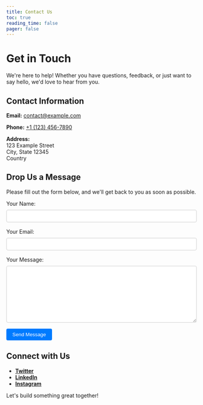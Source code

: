 ```yaml
---
title: Contact Us
toc: true
reading_time: false
pager: false
---
```


# Get in Touch

We're here to help! Whether you have questions, feedback, or just want to say hello, we'd love to hear from you.

## Contact Information

**Email:** [contact@example.com](mailto:contact@example.com)

**Phone:** [+1 (123) 456-7890](tel:+11234567890)

**Address:**  
123 Example Street  
City, State 12345  
Country

## Drop Us a Message

Please fill out the form below, and we'll get back to you as soon as possible.

<form action="https://formspree.io/mj.bahonar@gmail.com" method="POST">
  <div style="margin-bottom: 1rem;">
    <label for="name" style="display: block; margin-bottom: 0.5rem;">Your Name:</label>
    <input type="text" id="name" name="name" required style="width: 100%; padding: 0.5rem; border-radius: 4px; border: 1px solid #ccc;">
  </div>
  <div style="margin-bottom: 1rem;">
    <label for="email" style="display: block; margin-bottom: 0.5rem;">Your Email:</label>
    <input type="email" id="email" name="_replyto" required style="width: 100%; padding: 0.5rem; border-radius: 4px; border: 1px solid #ccc;">
  </div>
  <div style="margin-bottom: 1rem;">
    <label for="message" style="display: block; margin-bottom: 0.5rem;">Your Message:</label>
    <textarea id="message" name="message" required style="width: 100%; height: 150px; padding: 0.5rem; border-radius: 4px; border: 1px solid #ccc;"></textarea>
  </div>
  <div>
    <input type="submit" value="Send Message" style="background-color: #007BFF; color: white; border: none; padding: 0.5rem 1rem; border-radius: 4px; cursor: pointer;">
  </div>
</form>

## Connect with Us

- **[Twitter](https://twitter.com/yourhandle)**
- **[LinkedIn](https://www.linkedin.com/company/yourcompany)**
- **[Instagram](https://www.instagram.com/yourhandle)**

Let's build something great together!
